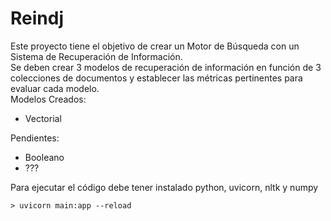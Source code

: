 # Reindj
Este proyecto tiene el objetivo de crear un Motor de Búsqueda con un Sistema de Recuperación de Información.  
Se deben crear 3 modelos de recuperación de información en función de 3 colecciones de documentos y establecer las métricas pertinentes para evaluar cada modelo.  
Modelos Creados:  
* Vectorial  

Pendientes:  
* Booleano
* ???  

Para ejecutar el código debe tener instalado python, uvicorn, nltk y numpy
```
> uvicorn main:app --reload
```
